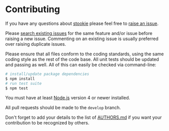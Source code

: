 # Contributing

If you have any questions about [stookie](https://github.com/NotNinja/stookie) please feel free to
[raise an issue](https://github.com/NotNinja/stookie/issues/new).

Please [search existing issues](https://github.com/NotNinja/stookie/issues) for the same feature and/or issue before
raising a new issue. Commenting on an existing issue is usually preferred over raising duplicate issues.

Please ensure that all files conform to the coding standards, using the same coding style as the rest of the code base.
All unit tests should be updated and passing as well. All of this can easily be checked via command-line:

``` bash
# install/update package dependencies
$ npm install
# run test suite
$ npm test
```

You must have at least [Node.js](https://nodejs.org) version 4 or newer installed.

All pull requests should be made to the `develop` branch.

Don't forget to add your details to the list of
[AUTHORS.md](https://github.com/NotNinja/stookie/blob/master/AUTHORS.md) if you want your contribution to be recognized
by others.

